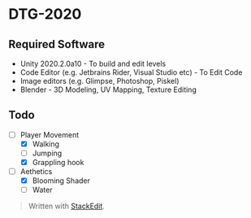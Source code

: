 # DTG-2020
## Required Software
 - Unity 2020.2.0a10 - To build and edit levels
 - Code Editor (e.g. Jetbrains Rider, Visual Studio etc) - To Edit Code
 - Image editors (e.g. Glimpse, Photoshop, Piskel)
 - Blender - 3D Modeling, UV Mapping, Texture Editing

## Todo
 - [ ] Player Movement
	- [x] Walking
	- [ ] Jumping
	- [x] Grappling hook
 - [ ] Aethetics
	 - [x] Blooming Shader
	 - [ ] Water

> Written with [StackEdit](https://stackedit.io/).
